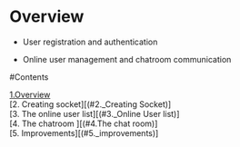# Overview 
- User registration and authentication

- Online user management and chatroom communication

#Contents

[1.Overview](#1._Overview) <br>
[2. Creating socket][(#2._Creating Socket)] <br>
[3. The online user list][(#3._Online User list)]<br>
[4. The chatroom ][(#4.The chat room)]<br> 
[5. Improvements][(#5._improvements)]<br>
